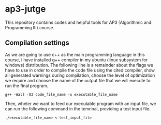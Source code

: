 # ap3-jutge
This repository contains codes and helpful tools for AP3 (Algorithmic and Programming III) course.

## Compilation settings
As we are going to use c++ as the main programming language in this course, i have installed g++ compiler in my ubuntu (linux subsystem for windows) distribution. The following line is a remainder about the flags we have to use in order to compile the code file using the cited compiler, show all generated warnings during compilation, choose the level of optimization we require and choose the name of the output file that we will execute to run the final program.

`g++ -Wall -O3 code_file_name -o executable_file_name`

Then, wheter we want to feed our executable program with an input file, we can run the following command in the temrinal, providing a test input file.

`./executable_file_name < test_input_file`
